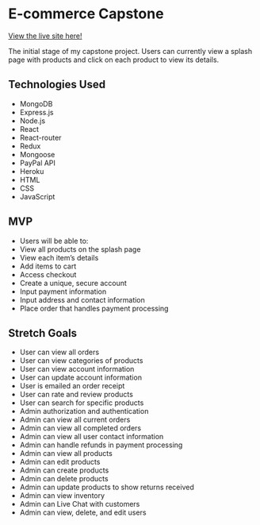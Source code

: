 # E-commerce Capstone

[View the live site here!](https://www.figtreeplants.com)

The initial stage of my capstone project. Users can currently view a splash page with products and click on each product to view its details.

## Technologies Used

- MongoDB
- Express.js
- Node.js
- React
- React-router
- Redux
- Mongoose
- PayPal API
- Heroku
- HTML
- CSS
- JavaScript

## MVP

- Users will be able to:
- View all products on the splash page
- View each item’s details
- Add items to cart
- Access checkout
- Create a unique, secure account
- Input payment information
- Input address and contact information
- Place order that handles payment processing

## Stretch Goals

- User can view all orders
- User can view categories of products
- User can view account information
- User can update account information
- User is emailed an order receipt
- User can rate and review products
- User can search for specific products
- Admin authorization and authentication
- Admin can view all current orders
- Admin can view all completed orders
- Admin can view all user contact information
- Admin can handle refunds in payment processing
- Admin can view all products
- Admin can edit products
- Admin can create products
- Admin can delete products
- Admin can update products to show returns received
- Admin can view inventory
- Admin can Live Chat with customers
- Admin can view, delete, and edit users

